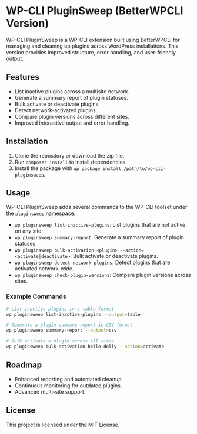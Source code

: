 # WP-CLI PluginSweep (BetterWPCLI Version)

WP-CLI PluginSweep is a WP-CLI extension built using BetterWPCLI for managing and cleaning up plugins across WordPress installations. This version provides improved structure, error handling, and user-friendly output.

## Features

- List inactive plugins across a multisite network.
- Generate a summary report of plugin statuses.
- Bulk activate or deactivate plugins.
- Detect network-activated plugins.
- Compare plugin versions across different sites.
- Improved interactive output and error handling.

## Installation

1. Clone the repository or download the zip file.
2. Run `composer install` to install dependencies.
3. Install the package with `wp package install /path/to/wp-cli-pluginsweep`.

## Usage

WP-CLI PluginSweep adds several commands to the WP-CLI toolset under the `pluginsweep` namespace:

- `wp pluginsweep list-inactive-plugins`: List plugins that are not active on any site.
- `wp pluginsweep summary-report`: Generate a summary report of plugin statuses.
- `wp pluginsweep bulk-activation <plugin> --action=<activate|deactivate>`: Bulk activate or deactivate plugins.
- `wp pluginsweep detect-network-plugins`: Detect plugins that are activated network-wide.
- `wp pluginsweep check-plugin-versions`: Compare plugin versions across sites.

### Example Commands

```bash
# List inactive plugins in a table format
wp pluginsweep list-inactive-plugins --output=table

# Generate a plugin summary report in CSV format
wp pluginsweep summary-report --output=csv

# Bulk activate a plugin across all sites
wp pluginsweep bulk-activation hello-dolly --action=activate
```

## Roadmap

- Enhanced reporting and automated cleanup.
- Continuous monitoring for outdated plugins.
- Advanced multi-site support.

## License

This project is licensed under the MIT License.

